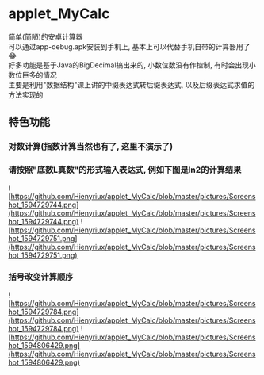 # applet_MyCalc
简单(简陋)的安卓计算器  
可以通过app-debug.apk安装到手机上, 基本上可以代替手机自带的计算器用了😂  
好多功能是基于Java的BigDecimal搞出来的, 小数位数没有作控制, 有时会出现小数位巨多的情况  
主要是利用"数据结构"课上讲的中缀表达式转后缀表达式, 以及后缀表达式求值的方法实现的
## 特色功能
### 对数计算(指数计算当然也有了, 这里不演示了)
### 请按照"底数L真数"的形式输入表达式, 例如下图是ln2的计算结果  
![https://github.com/Hienyriux/applet_MyCalc/blob/master/pictures/Screenshot_1594729744.png](https://github.com/Hienyriux/applet_MyCalc/blob/master/pictures/Screenshot_1594729744.png)
![https://github.com/Hienyriux/applet_MyCalc/blob/master/pictures/Screenshot_1594729751.png](https://github.com/Hienyriux/applet_MyCalc/blob/master/pictures/Screenshot_1594729751.png)
### 括号改变计算顺序
![https://github.com/Hienyriux/applet_MyCalc/blob/master/pictures/Screenshot_1594729784.png](https://github.com/Hienyriux/applet_MyCalc/blob/master/pictures/Screenshot_1594729784.png)
![https://github.com/Hienyriux/applet_MyCalc/blob/master/pictures/Screenshot_1594806429.png](https://github.com/Hienyriux/applet_MyCalc/blob/master/pictures/Screenshot_1594806429.png)
